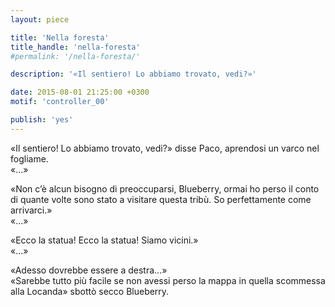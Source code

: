 ```yaml
---
layout: piece

title: 'Nella foresta'
title_handle: 'nella-foresta'
#permalink: '/nella-foresta/'

description: '«Il sentiero! Lo abbiamo trovato, vedi?»'

date: 2015-08-01 21:25:00 +0300
motif: 'controller_00'

publish: 'yes'
---
```


«Il sentiero! Lo abbiamo trovato, vedi?» disse Paco, aprendosi un varco nel fogliame.  
«…»  

«Non c’è alcun bisogno di preoccuparsi, Blueberry, ormai ho perso il conto di quante volte sono stato a visitare questa tribù. So perfettamente come arrivarci.»  
«…»  

«Ecco la statua! Ecco la statua! Siamo vicini.»  
«…»  

«Adesso dovrebbe essere a destra…»  
«Sarebbe tutto più facile se non avessi perso la mappa in quella scommessa alla Locanda» sbottò secco Blueberry.
